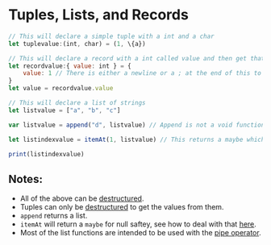 # Tuples, Lists, and Records

```js
// This will declare a simple tuple with a int and a char
let tuplevalue:(int, char) = (1, \{a})

// This will declare a record with a int called value and then get that from it
let recordvalue:{ value: int } = {
	value: 1 // There is either a newline or a ; at the end of this to separate these
}
let value = recordvalue.value

// This will declare a list of strings
let listvalue = ["a", "b", "c"]

var listvalue = append("d", listvalue) // Append is not a void function

let listindexvalue = itemAt(1, listvalue) // This returns a maybe which will need to be defaulted

print(listindexvalue)
```

## Notes:
- All of the above can be [destructured](./destructuring.md).
- Tuples can only be [destructured](./destructuring.md) to get the values from them.
- `append` returns a list.
- `itemAt` will return a `maybe` for null saftey, see how to deal with that [here](./enums.md).
- Most of the list functions are intended to be used with the [pipe operator](./currying.md).